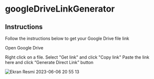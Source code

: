 # googleDriveLinkGenerator

## Instructions
Follow the instructions below to get your Google Drive file link

Open Google Drive

Right click on a file.
Select "Get link" and click "Copy link"
Paste the link here and click “Generate Direct Link” button

![Ekran Resmi 2023-06-06 20 55 13](https://github.com/elselif/googleDriveLinkGenerator/assets/78614794/4a16660b-677c-43a4-b443-886d21dec38e)
